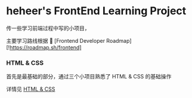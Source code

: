 # heheer's FrontEnd Learning Project

传一些学习前端过程中写的小项目，

主要学习路线根据 📃 [Frontend Developer Roadmap][!https://roadmap.sh/frontend]

### HTML & CSS

首先是最基础的部分，通过三个小项目熟悉了 HTML & CSS 的基础操作

详情见 [HTML & CSS](!https://github.com/newfish-cmyk/FrontEnd_Learning_project/tree/main/HTML%20%26%20CSS%20%26%20Basic%20JavaScript)



